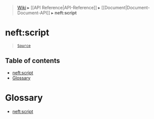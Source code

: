 > [Wiki](Home) ▸ [[API Reference|API-Reference]] ▸ [[Document|Document-Document-API]] ▸ **neft:script**

# neft:script

> [`Source`](/Neft-io/neft/blob/564f8d734f4e3d2b9c5aa3d8f0b6cad0c8b3f9f0/src/document/file/parse/scripts.litcoffee#neftscript)

## Table of contents
* [neft:script](#neftscript)
* [Glossary](#glossary)

# Glossary

- [neft:script](#neftscript)

